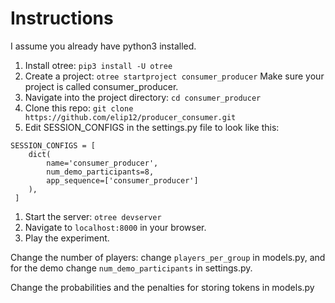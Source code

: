 # Instructions
I assume you already have python3 installed.
1. Install otree: `pip3 install -U otree`
1. Create a project: `otree startproject consumer_producer`
    Make sure your project is called consumer_producer.
1. Navigate into the project directory: `cd consumer_producer`
1. Clone this repo: `git clone https://github.com/elip12/producer_consumer.git`
1. Edit SESSION_CONFIGS in the settings.py file to look like this:
```
SESSION_CONFIGS = [
    dict(
        name='consumer_producer',
        num_demo_participants=8,
        app_sequence=['consumer_producer']
    ),
 ]
 ```
 1. Start the server: `otree devserver`
 1. Navigate to `localhost:8000` in your browser.
 1. Play the experiment.

Change the number of players: change `players_per_group` in models.py,
and for the demo change `num_demo_participants` in settings.py.

Change the probabilities and the penalties for storing tokens in models.py
